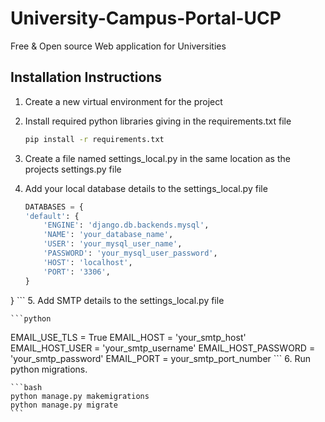 # University-Campus-Portal-UCP
Free &amp; Open source Web application for Universities

## Installation Instructions
1. Create a new virtual environment for the project
2. Install required python libraries giving in the requirements.txt file
   
    ```bash
    pip install -r requirements.txt
    ```
3. Create a file named settings_local.py in the same location as the projects settings.py file
4. Add your local database details to the settings_local.py file

    ```python
    DATABASES = {
    'default': {
        'ENGINE': 'django.db.backends.mysql',
        'NAME': 'your_database_name',
        'USER': 'your_mysql_user_name',
        'PASSWORD': 'your_mysql_user_password',
        'HOST': 'localhost',
        'PORT': '3306',
    }
}
    ```
5.  Add SMTP details to the settings_local.py file

    ```python
EMAIL_USE_TLS = True
EMAIL_HOST = 'your_smtp_host'
EMAIL_HOST_USER = 'your_smtp_username'
EMAIL_HOST_PASSWORD = 'your_smtp_password'
EMAIL_PORT = your_smtp_port_number
    ```
6. Run python migrations.
    
    ```bash
    python manage.py makemigrations
    python manage.py migrate
    ```
